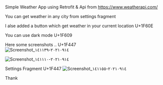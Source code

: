 Simple Weather App using Retrofit & Api from https://www.weatherapi.com/


You can get weather in any city from settings fragment


I alse added a button which get weather in your current location U+1F60E


You can use dark mode U+1F609	


Here some screenshots .. U+1F447	
![Screenshot_٢٠٢١٠٩١٤-١٤١١٣٩](https://user-images.githubusercontent.com/68782059/133256269-d9af79e7-7c9d-4d54-9acc-3324b0811fb7.png)

![Screenshot_٢٠٢١٠٩١٤-١٤١١١٠](https://user-images.githubusercontent.com/68782059/133257274-b78bb49b-ceb5-42e4-ba9a-404347538032.png)

Settings Fragment U+1F447
![Screenshot_٢٠٢١٠٩١٤-١٤١١٥٥](https://user-images.githubusercontent.com/68782059/133257389-6cbc8179-11c7-45bd-91a9-ec98084d54e6.png)


Thank

